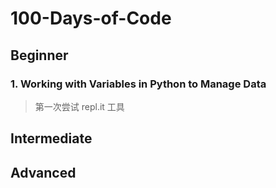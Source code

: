 # 100-Days-of-Code

## Beginner

### 1. Working with Variables in Python to Manage Data

> 第一次尝试 repl.it 工具

## Intermediate

## Advanced